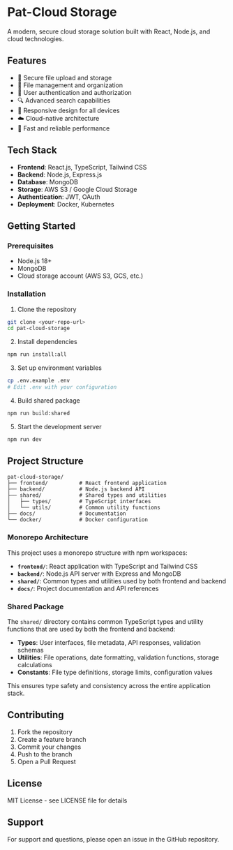 # Pat-Cloud Storage

A modern, secure cloud storage solution built with React, Node.js, and cloud technologies.

## Features

- 🔐 Secure file upload and storage
- 📁 File management and organization
- 👥 User authentication and authorization
- 🔍 Advanced search capabilities
- 📱 Responsive design for all devices
- ☁️ Cloud-native architecture
- 🚀 Fast and reliable performance

## Tech Stack

- **Frontend**: React.js, TypeScript, Tailwind CSS
- **Backend**: Node.js, Express.js
- **Database**: MongoDB
- **Storage**: AWS S3 / Google Cloud Storage
- **Authentication**: JWT, OAuth
- **Deployment**: Docker, Kubernetes

## Getting Started

### Prerequisites

- Node.js 18+
- MongoDB
- Cloud storage account (AWS S3, GCS, etc.)

### Installation

1. Clone the repository
```bash
git clone <your-repo-url>
cd pat-cloud-storage
```

2. Install dependencies
```bash
npm run install:all
```

3. Set up environment variables
```bash
cp .env.example .env
# Edit .env with your configuration
```

4. Build shared package
```bash
npm run build:shared
```

5. Start the development server
```bash
npm run dev
```

## Project Structure

```
pat-cloud-storage/
├── frontend/          # React frontend application
├── backend/           # Node.js backend API
├── shared/            # Shared types and utilities
│   ├── types/         # TypeScript interfaces
│   └── utils/         # Common utility functions
├── docs/              # Documentation
└── docker/            # Docker configuration
```

### Monorepo Architecture

This project uses a monorepo structure with npm workspaces:

- **`frontend/`**: React application with TypeScript and Tailwind CSS
- **`backend/`**: Node.js API server with Express and MongoDB
- **`shared/`**: Common types and utilities used by both frontend and backend
- **`docs/`**: Project documentation and API references

### Shared Package

The `shared/` directory contains common TypeScript types and utility functions that are used by both the frontend and backend:

- **Types**: User interfaces, file metadata, API responses, validation schemas
- **Utilities**: File operations, date formatting, validation functions, storage calculations
- **Constants**: File type definitions, storage limits, configuration values

This ensures type safety and consistency across the entire application stack.

## Contributing

1. Fork the repository
2. Create a feature branch
3. Commit your changes
4. Push to the branch
5. Open a Pull Request

## License

MIT License - see LICENSE file for details

## Support

For support and questions, please open an issue in the GitHub repository.
